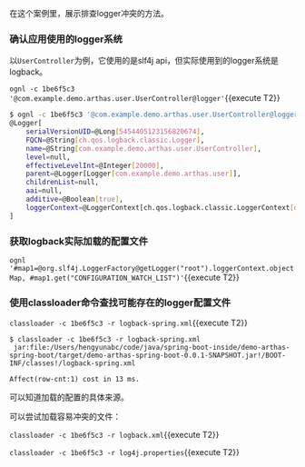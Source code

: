 

在这个案例里，展示排查logger冲突的方法。

### 确认应用使用的logger系统

以`UserController`为例，它使用的是slf4j api，但实际使用到的logger系统是logback。

`ognl -c 1be6f5c3 '@com.example.demo.arthas.user.UserController@logger'`{{execute T2}}


```bash
$ ognl -c 1be6f5c3 '@com.example.demo.arthas.user.UserController@logger'
@Logger[
    serialVersionUID=@Long[5454405123156820674],
    FQCN=@String[ch.qos.logback.classic.Logger],
    name=@String[com.example.demo.arthas.user.UserController],
    level=null,
    effectiveLevelInt=@Integer[20000],
    parent=@Logger[Logger[com.example.demo.arthas.user]],
    childrenList=null,
    aai=null,
    additive=@Boolean[true],
    loggerContext=@LoggerContext[ch.qos.logback.classic.LoggerContext[default]],
]
```

### 获取logback实际加载的配置文件


`ognl '#map1=@org.slf4j.LoggerFactory@getLogger("root").loggerContext.objectMap, #map1.get("CONFIGURATION_WATCH_LIST")'`{{execute T2}}


### 使用classloader命令查找可能存在的logger配置文件

`classloader -c 1be6f5c3 -r logback-spring.xml`{{execute T2}}

```
$ classloader -c 1be6f5c3 -r logback-spring.xml
 jar:file:/Users/hengyunabc/code/java/spring-boot-inside/demo-arthas-spring-boot/target/demo-arthas-spring-boot-0.0.1-SNAPSHOT.jar!/BOOT-INF/classes!/logback-spring.xml

Affect(row-cnt:1) cost in 13 ms.
```
可以知道加载的配置的具体来源。

可以尝试加载容易冲突的文件：

`classloader -c 1be6f5c3 -r logback.xml`{{execute T2}}

`classloader -c 1be6f5c3 -r log4j.properties`{{execute T2}}


